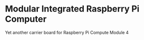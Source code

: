 # Modular Integrated Raspberry Pi Computer

Yet another carrier board for Raspberry Pi Compute Module 4
